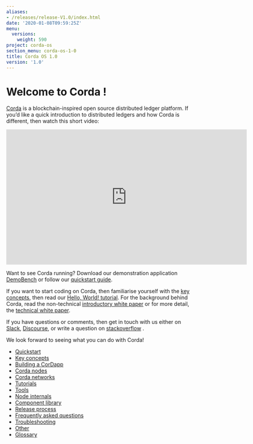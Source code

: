 ```yaml
---
aliases:
- /releases/release-V1.0/index.html
date: '2020-01-08T09:59:25Z'
menu:
  versions:
    weight: 590
project: corda-os
section_menu: corda-os-1-0
title: Corda OS 1.0
version: '1.0'
---
```



# Welcome to Corda !

[Corda](https://www.corda.net/) is a blockchain-inspired open source distributed ledger platform. If you’d like a
quick introduction to distributed ledgers and how Corda is different, then watch this short video:

<embed>
<iframe src="https://player.vimeo.com/video/205410473" width="640" height="360" frameborder="0" webkitallowfullscreen="true" mozallowfullscreen="true" allowfullscreen="true"></iframe>


</embed>


Want to see Corda running? Download our demonstration application [DemoBench](https://www.corda.net/downloads/) or follow our [quickstart guide](quickstart-index.md).

If you want to start coding on Corda, then familiarise yourself with the [key concepts](key-concepts.md), then read our [Hello, World! tutorial](hello-world-index.md). For the background behind Corda, read the non-technical [introductory white paper](/en/pdf/corda-introductory-whitepaper.pdf) or for more detail, the [technical white paper](/en/pdf/corda-technical-whitepaper.pdf).

If you have questions or comments, then get in touch with us either on [Slack](https://slack.corda.net/), [Discourse](https://discourse.corda.net/), or write a question on [stackoverflow](https://stackoverflow.com/questions/tagged/corda) .

We look forward to seeing what you can do with Corda!





* [Quickstart](quickstart-index.md)
* [Key concepts](key-concepts.md)
* [Building a CorDapp](building-a-cordapp-index.md)
* [Corda nodes](corda-nodes-index.md)
* [Corda networks](corda-networks-index.md)
* [Tutorials](tutorials-index.md)
* [Tools](tools-index.md)
* [Node internals](node-internals-index.md)
* [Component library](component-library-index.md)
* [Release process](release-process-index.md)
* [Frequently asked questions](faq.md)
* [Troubleshooting](troubleshooting.md)
* [Other](other-index.md)
* [Glossary](glossary.md)



